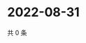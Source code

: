 # 2022-08-31

共 0 条

<!-- BEGIN WEIBO -->
<!-- 最后更新时间 Wed Aug 31 2022 22:16:03 GMT+0800 (China Standard Time) -->

<!-- END WEIBO -->
